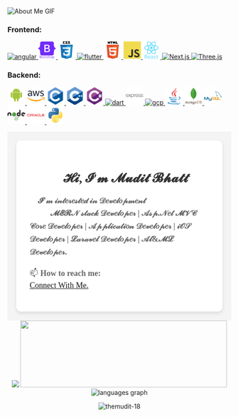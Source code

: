 <img src="https://github.com/7oSkaaa/7oSkaaa/blob/main/Images/about_me.gif?raw=true" alt="About Me GIF" width="180px" />
<br/>
 

<h3 align="left">Frontend:</h3>
<p align="left">
  <a href="https://angular.io" target="_blank" rel="noreferrer">
    <img src="https://angular.io/assets/images/logos/angular/angular.svg" alt="angular" width="40" height="40"/>
  </a>
  <a href="https://getbootstrap.com" target="blank" rel="noreferrer">
    <img src="https://raw.githubusercontent.com/devicons/devicon/master/icons/bootstrap/bootstrap-plain-wordmark.svg" alt="bootstrap" width="40" height="40"/>
  </a>
  <a href="https://www.w3schools.com/css/" target="_blank" rel="noreferrer">
    <img src="https://raw.githubusercontent.com/devicons/devicon/master/icons/css3/css3-original-wordmark.svg" alt="css3" width="40" height="40"/>
  </a>
  <a href="https://flutter.dev" target="_blank" rel="noreferrer">
    <img src="https://www.vectorlogo.zone/logos/flutterio/flutterio-icon.svg" alt="flutter" width="40" height="40"/>
  </a>
  <a href="https://www.w3.org/html/" target="_blank" rel="noreferrer">
    <img src="https://raw.githubusercontent.com/devicons/devicon/master/icons/html5/html5-original-wordmark.svg" alt="html5" width="40" height="40"/>
  </a>
  <a href="https://developer.mozilla.org/en-US/docs/Web/JavaScript" target="_blank" rel="noreferrer">
    <img src="https://raw.githubusercontent.com/devicons/devicon/master/icons/javascript/javascript-original.svg" alt="javascript" width="40" height="40"/>
  </a>
  <a href="https://reactjs.org/" target="_blank" rel="noreferrer">
    <img src="https://raw.githubusercontent.com/devicons/devicon/master/icons/react/react-original-wordmark.svg" alt="react" width="40" height="40"/>
  </a>
  <a href="https://nextjs.org/" target="_blank" rel="noreferrer">
    <img src="https://i2.wp.com/seekicon.com/free-icon-download/next-js_1.png" alt="Next.js" width="40" height="40"/>
  </a>
  <a href="https://threejs.org/" target="_blank" rel="noreferrer">
    <img src="https://core.network/wp-content/uploads/2018/06/ThreeJS-Icon-300x300.png" alt="Three.js" width="40" height="40"/>
  </a>
</p>


<h3 align="left">Backend: </h3>
<p align="left">
  <a href="https://developer.android.com" target="_blank" rel="noreferrer">
    <img src="https://raw.githubusercontent.com/devicons/devicon/master/icons/android/android-original-wordmark.svg" alt="android" width="40" height="40"/>
  </a>
  <a href="https://aws.amazon.com" target="_blank" rel="noreferrer">
    <img src="https://raw.githubusercontent.com/devicons/devicon/master/icons/amazonwebservices/amazonwebservices-original-wordmark.svg" alt="aws" width="40" height="40"/>
  </a>
  <a href="https://www.cprogramming.com/" target="_blank" rel="noreferrer">
    <img src="https://raw.githubusercontent.com/devicons/devicon/master/icons/c/c-original.svg" alt="c" width="40" height="40"/>
  </a>
  <a href="https://www.w3schools.com/cpp/" target="_blank" rel="noreferrer">
    <img src="https://raw.githubusercontent.com/devicons/devicon/master/icons/cplusplus/cplusplus-original.svg" alt="cplusplus" width="40" height="40"/>
  </a>
  <a href="https://www.w3schools.com/cs/" target="_blank" rel="noreferrer">
    <img src="https://raw.githubusercontent.com/devicons/devicon/master/icons/csharp/csharp-original.svg" alt="csharp" width="40" height="40"/>
  </a>
  <a href="https://dart.dev" target="_blank" rel="noreferrer">
    <img src="https://www.vectorlogo.zone/logos/dartlang/dartlang-icon.svg" alt="dart" width="40" height="40"/>
  </a>
  <a href="https://expressjs.com" target="_blank" rel="noreferrer">
    <img src="https://raw.githubusercontent.com/devicons/devicon/master/icons/express/express-original-wordmark.svg" alt="express" width="40" height="40"/>
  </a>
  <a href="https://cloud.google.com" target="_blank" rel="noreferrer">
    <img src="https://www.vectorlogo.zone/logos/google_cloud/google_cloud-icon.svg" alt="gcp" width="40" height="40"/>
  </a>
  <a href="https://www.java.com" target="_blank" rel="noreferrer">
    <img src="https://raw.githubusercontent.com/devicons/devicon/master/icons/java/java-original.svg" alt="java" width="40" height="40"/>
  </a>
  <a href="https://www.mongodb.com/" target="_blank" rel="noreferrer">
    <img src="https://raw.githubusercontent.com/devicons/devicon/master/icons/mongodb/mongodb-original-wordmark.svg" alt="mongodb" width="40" height="40"/>
  </a>
  <a href="https://www.mysql.com/" target="_blank" rel="noreferrer">
    <img src="https://raw.githubusercontent.com/devicons/devicon/master/icons/mysql/mysql-original-wordmark.svg" alt="mysql" width="40" height="40"/>
  </a>
  <a href="https://nodejs.org" target="_blank" rel="noreferrer">
    <img src="https://raw.githubusercontent.com/devicons/devicon/master/icons/nodejs/nodejs-original-wordmark.svg" alt="nodejs" width="40" height="40"/>
  </a>
  <a href="https://www.oracle.com/" target="_blank" rel="noreferrer">
    <img src="https://raw.githubusercontent.com/devicons/devicon/master/icons/oracle/oracle-original.svg" alt="oracle" width="40" height="40"/>
  </a>
  <a href="https://www.python.org" target="_blank" rel="noreferrer">
    <img src="https://raw.githubusercontent.com/devicons/devicon/master/icons/python/python-original.svg" alt="python" width="40" height="40"/>
  </a>
</p>





<div style="font-family: cursive; background-color: #f4f4f4; padding: 20px;">
    <div style="max-width: 600px; margin: auto; background-color: #fff; border-radius: 10px; box-shadow: 0 4px 8px rgba(0,0,0,0.1); padding: 30px;">
        <h1 style="color: #333; text-align: center;">👋 𝓗𝓲, 𝓘'𝓶 𝓜𝓾𝓭𝓲𝓽 𝓑𝓱𝓪𝓽𝓽</h1>
        <p style="color: #666; font-size: 18px; line-height: 1.6;">
            <strong>👀 𝓘’𝓂 𝒾𝓃𝓉𝑒𝓇𝑒𝓈𝓉𝑒𝒹 𝒾𝓃 𝒟𝑒𝓋𝑒𝓁𝑜𝓅𝓂𝑒𝓃𝓉</strong><br>
            <strong>🧑🏻‍💻 𝓜𝓔𝓡𝒩 𝓈𝓉𝒶𝒸𝓀 𝒟𝑒𝓋𝑒𝓁𝑜𝓅𝑒𝓇 | 𝒜𝓈𝓅.𝒩𝑒𝓉 𝓜𝒱𝒞 𝒞𝑜𝓇𝑒 𝒟𝑒𝓋𝑒𝓁𝑜𝓅𝑒𝓇 | 𝒜𝓅𝓅𝓁𝒾𝒸𝒶𝓉𝒾𝑜𝓃 𝒟𝑒𝓋𝑒𝓁𝑜𝓅𝑒𝓇 | 𝒾𝒪𝒮 𝒟𝑒𝓋𝑒𝓁𝑜𝓅𝑒𝓇 | 𝓛𝒶𝓇𝒶𝓋𝑒𝓁 𝒟𝑒𝓋𝑒𝓁𝑜𝓅𝑒𝓇 | 𝒜𝓁&𝓜𝓛 𝒟𝑒𝓋𝑒𝓁𝑜𝓅𝑒𝓇.</strong>
        </p>
        <p style="font-size: 18px; color: #666; margin-top: 20px;">
            📫 <strong>How to reach me:</strong><br>
          <a href="https://bio.link/themudit_18">Connect With Me.</a>
        </p>
    </div>
</div>
<div align="center">

<img  src="https://github-readme-stats.vercel.app/api?username=muditbhatt-5&show_icons=true&locale=en" />


<img width="465" height="150" src="https://github-readme-streak-stats.herokuapp.com/?user=muditbhatt-5&theme=default&hide_border=false&stroke=ffffff&ring=00ffff&fire=00b7eb&currStreakNum=87CEEB&sideNums=ffffff&currStreakLabel=ffffff&sideLabels=002147&background=002147&dates=ffffff" />
  
  <img src="https://github-readme-stats.vercel.app/api/top-langs?username=muditbhatt-5&locale=en&hide_title=false&layout=compact&card_width=320&langs_count=5&theme=dracula&hide_border=false" height="150" alt="languages graph"  />


<img src="https://github-profile-trophy.vercel.app/?username=muditbhatt-5&theme=algolia" alt="themudit-18" /></a>
</div>

